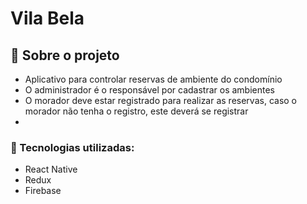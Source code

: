 # Vila Bela
## 💼 Sobre o projeto

- Aplicativo para controlar reservas de ambiente do condomínio
- O administrador é o responsável por cadastrar os ambientes
- O morador deve estar registrado para realizar as reservas, caso o morador não tenha o registro, este deverá se registrar
- 
### 🔧 Tecnologias utilizadas:
- React Native
- Redux
- Firebase